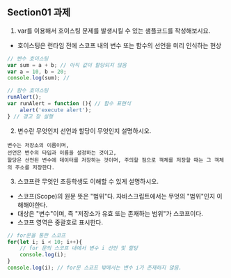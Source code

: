 ## Section01 과제
1. var를 이용해서 호이스팅 문제를 발생시킬 수 있는 샘플코드를 작성해보시요.
- 호이스팅은 런타임 전에 스코프 내의 변수 또는 함수의 선언을 미리 인식하는 현상 
```javascript
// 변수 호이스팅
var sum = a + b; // 아직 값이 할당되지 않음
var a = 10, b = 20;
console.log(sum); //

// 함수 호이스팅
runAlert();
var runAlert = function (){ // 함수 표현식
    alert('execute alert');
} // 경고 창 실행
```

2. 변수란 무엇인지 선언과 할당이 무엇인지 설명하시오.
```
변수는 저장소의 이름이며, 
선언은 변수의 타입과 이름을 설정하는 것이고,
할당은 선언된 변수에 데이터를 저장하는 것이며, 주의할 점으로 객체를 저장할 때는 그 객체의 주소를 저장한다.
```
3. 스코프란 무엇인 초등학생도 이해할 수 있게 설명하시오.
- 스코프(Scope)의 원문 뜻은 "범위"다. 자바스크립트에서는 무엇의 "범위"인지 이해해야한다.
- 대상은 "변수"이며, 즉 "저장소가 유효 또는 존재하는 범위"가 스코프이다. 
- 스코프 영역은 중괄호로 표시한다.
```javascript
// for문을 통한 스코프 
for(let i; i < 10; i++){ 
    // for 문의 스코프 내에서 변수 i 선언 및 할당
    console.log(i);
} 
console.log(i); // for문 스코프 밖에서는 변수 i가 존재하지 않음.
```
